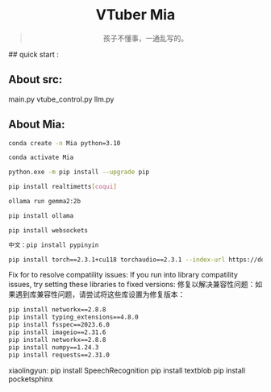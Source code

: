 <div align="center">

# VTuber Mia

> 孩子不懂事，一通乱写的。

</div>
## quick start :

## About src:

main.py 
vtube_control.py
llm.py

## About Mia:





```bash
conda create -n Mia python=3.10

conda activate Mia

python.exe -m pip install --upgrade pip

pip install realtimetts[coqui]

ollama run gemma2:2b

pip install ollama 

pip install websockets

中文：pip install pypinyin

pip install torch==2.3.1+cu118 torchaudio==2.3.1 --index-url https://download.pytorch.org/whl/cu118
```


Fix for to resolve compatility issues: If you run into library compatility issues, try setting these libraries to fixed versions:
修复以解决兼容性问题：如果遇到库兼容性问题，请尝试将这些库设置为修复版本：

```bash
pip install networkx==2.8.8
pip install typing_extensions==4.8.0
pip install fsspec==2023.6.0
pip install imageio==2.31.6
pip install networkx==2.8.8
pip install numpy==1.24.3
pip install requests==2.31.0
```

xiaolingyun:
pip install SpeechRecognition
pip install textblob
pip install pocketsphinx

